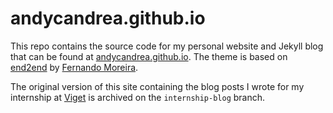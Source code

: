 # andycandrea.github.io

This repo contains the source code for my personal website and Jekyll blog that
can be found at [andycandrea.github.io](andycandrea.github.io). The theme is
based on [end2end](https://github.com/nandomoreirame/end2end) by [Fernando
Moreira](https://github.com/nandomoreirame).

The original version of this site containing the blog posts I wrote for my
internship at [Viget](viget.com) is archived on the `internship-blog` branch.
